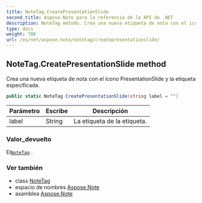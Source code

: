 ```yaml
---
title: NoteTag.CreatePresentationSlide
second_title: Aspose.Note para la referencia de la API de .NET
description: NoteTag método. Crea una nueva etiqueta de nota con el icono PresentationSlide y la etiqueta especificada.
type: docs
weight: 780
url: /es/net/aspose.note/notetag/createpresentationslide/
---
```

## NoteTag.CreatePresentationSlide method

Crea una nueva etiqueta de nota con el icono PresentationSlide y la etiqueta especificada.

```csharp
public static NoteTag CreatePresentationSlide(string label = "")
```

| Parámetro | Escribe | Descripción |
| --- | --- | --- |
| label | String | La etiqueta de la etiqueta. |

### Valor_devuelto

El[`NoteTag`](../) .

### Ver también

* class [NoteTag](../)
* espacio de nombres [Aspose.Note](../../notetag/)
* asamblea [Aspose.Note](../../../)


